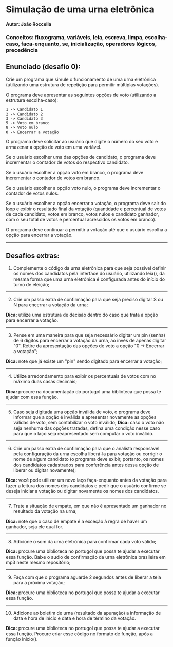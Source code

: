 # Simulação de uma urna eletrônica

#### Autor: João Roccella

### Conceitos: fluxograma, variáveis, leia, escreva, limpa, escolha-caso, faca-enquanto, se, inicialização, operadores lógicos, precedência

## Enunciado (desafio 0):

Crie um programa que simule o funcionamento de uma urna eletrônica (utilizando uma estrutura de repetição para permitir múltiplas votações). 

O programa deve apresentar as seguintes opções de voto (utilizando a estrutura escolha-caso):

```
1 -> Candidato 1
2 -> Candidato 2
3 -> Candidato 3
5 -> Voto em branco
8 -> Voto nulo
0 -> Encerrar a votação
```
  
O programa deve solicitar ao usuário que digite o número do seu voto e armazenar a opção de voto em uma variável. 

Se o usuário escolher uma das opções de candidato, o programa deve incrementar o contador de votos do respectivo candidato. 

Se o usuário escolher a opção voto em branco, o programa deve incrementar o contador de votos em branco. 

Se o usuário escolher a opção voto nulo, o programa deve incrementar o contador de votos nulos. 

Se o usuário escolher a opção encerrar a votação, o programa deve sair do loop e exibir o resultado final da votação (quantidade e percentual de votos de cada candidato, votos em branco, votos nulos e candidato ganhador, com o seu total de votos e percentual acrescidos os votos em branco).
  
O programa deve continuar a permitir a votação até que o usuário escolha a opção para encerrar a votação.

---------------------------------------------------------------------------

## Desafios extras:

1. Complemente o código da urna eletrônica para que seja possível definir os nomes dos candidatos pela interface do usuário, utilizando leia(), da mesma forma que uma urna eletrônica é configurada antes do início do turno de eleição;

----------------------------------------------------------------------------

2. Crie um passo extra de confirmação para que seja preciso digitar S ou N para encerrar a votação da urna;

**Dica:** utilize uma estrutura de decisão dentro do caso que trata a opção para encerrar a votação.

----------------------------------------------------------------------------

3. Pense em uma maneira para que seja necessário digitar um pin (senha) de 6 dígitos para encerrar a votação da urna, ao invés de apenas digitar "0". Retire da apresentação das opções de voto a opção "0 -> Encerrar a votação";

**Dica:** note que já existe um "pin" sendo digitado para encerrar a votação;

----------------------------------------------------------------------------

4. Utilize arredondamento para exibir os percentuais de votos com no máximo
duas casas decimais; 

**Dica:** procure na documentação do portugol uma biblioteca que possa te ajudar
com essa função.

----------------------------------------------------------------------------

5. Caso seja digitada uma opção inválida de voto, o programa deve informar que a opção é inválida e apresentar novamente as opções válidas de voto, sem contabilizar o voto inválido;
**Dica:** caso o voto não seja nenhuma das opções tratadas, defina uma condição nesse caso para que o laço seja reapresentado sem computar o voto inválido.

----------------------------------------------------------------------------

6. Crie um passo extra de confirmação para que o analista responsável pela configuração da urna escolha liberá-la para votação ou corrigir o nome de algum candidato (o programa deve exibir, portanto, os nomes dos candidatos cadastrados para conferência antes dessa opção de liberar ou digitar novamente);

**Dica:** você pode utilizar um novo laço faça-enquanto antes da votação para fazer a leitura dos nomes dos candidatos e pedir que o usuário confirme se deseja iniciar a votação ou digitar novamente os nomes dos candidatos.

----------------------------------------------------------------------------

7. Trate a situação de empate, em que não é apresentado um ganhador no resultado da votação na urna;

**Dica:** note que o caso de empate é a exceção à regra de haver um ganhador, seja ele qual for.

----------------------------------------------------------------------------

8. Adicione o som da urna eletrônica para confirmar cada voto válido;

**Dica:** procure uma biblioteca no portugol que possa te ajudar a executar essa função. Baixe o audio de confirmação da urna eletrônica brasileira em mp3 neste mesmo repositório;

----------------------------------------------------------------------------

9. Faça com que o programa aguarde 2 segundos antes de liberar a tela para a próxima votação;

**Dica:** procure uma biblioteca no portugol que possa te ajudar a executar essa função.

----------------------------------------------------------------------------

10. Adicione ao boletim de urna (resultado da apuração) a informação de data e hora de início e data e hora de término da votação.

**Dica:** procure uma biblioteca no portugol que possa te ajudar a executar essa função. Procure criar esse código no formato de função, após a função inicio().
